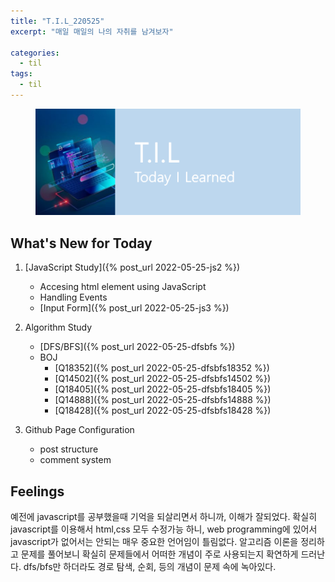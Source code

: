 ```yaml
---
title: "T.I.L_220525"
excerpt: "매일 매일의 나의 자취를 남겨보자"

categories:
  - til
tags:
  - til
---
```

<figure>
    <img src="/assets/images/til_image.png">
</figure>

## What's New for Today
1. [JavaScript Study]({% post_url 2022-05-25-js2 %})
    - Accesing html element using JavaScript
    - Handling Events
    - [Input Form]({% post_url 2022-05-25-js3 %})

2. Algorithm Study
    - [DFS/BFS]({% post_url 2022-05-25-dfsbfs %})
    - BOJ
        - [Q18352]({% post_url 2022-05-25-dfsbfs18352 %})
        - [Q14502]({% post_url 2022-05-25-dfsbfs14502 %})
        - [Q18405]({% post_url 2022-05-25-dfsbfs18405 %})
        - [Q14888]({% post_url 2022-05-25-dfsbfs14888 %})
        - [Q18428]({% post_url 2022-05-25-dfsbfs18428 %})

3. Github Page Configuration
    - post structure
    - comment system

## Feelings
예전에 javascript를 공부했을때 기억을 되살리면서 하니까, 이해가 잘되었다. 확실히 javascript를 이용해서 html,css 모두 수정가능 하니, web programming에 있어서 javascript가 없어서는 안되는 매우 중요한 언어임이 틀림없다.
알고리즘 이론을 정리하고 문제를 풀어보니 확실히 문제들에서 어떠한 개념이 주로 사용되는지 확연하게 드러난다. dfs/bfs만 하더라도 경로 탐색, 순회, 등의 개념이 문제 속에 녹아있다.


